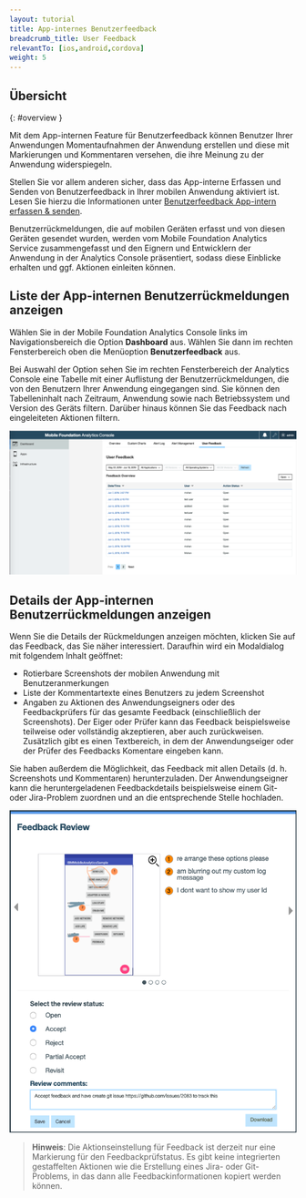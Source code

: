 ```yaml
---
layout: tutorial
title: App-internes Benutzerfeedback
breadcrumb_title: User Feedback
relevantTo: [ios,android,cordova]
weight: 5
---
```

<!-- NLS_CHARSET=UTF-8 -->
## Übersicht
{: #overview }

Mit dem App-internen Feature für Benutzerfeedback können Benutzer Ihrer Anwendungen Momentaufnahmen der Anwendung erstellen und diese mit Markierungen und Kommentaren versehen, die ihre Meinung zu der Anwendung widerspiegeln.    

Stellen Sie vor allem anderen sicher, dass das App-interne Erfassen und Senden von Benutzerfeedback in Ihrer mobilen Anwendung aktiviert ist. Lesen Sie hierzu die Informationen unter [Benutzerfeedback App-intern erfassen & senden](../../analytics-api#sending-userfeedback-data).

Benutzerrückmeldungen, die auf mobilen Geräten erfasst und von diesen Geräten gesendet wurden, werden vom Mobile Foundation Analytics Service zusammengefasst und den Eignern und Entwicklern der Anwendung in der Analytics Console präsentiert, sodass diese Einblicke erhalten und ggf. Aktionen einleiten können.   

## Liste der App-internen Benutzerrückmeldungen anzeigen

Wählen Sie in der Mobile Foundation Analytics Console links im Navigationsbereich die Option **Dashboard** aus. Wählen Sie dann im rechten Fensterbereich oben die Menüoption **Benutzerfeedback** aus.    

Bei Auswahl der Option sehen Sie im rechten Fensterbereich der Analytics Console eine Tabelle mit einer Auflistung der Benutzerrückmeldungen, die von den Benutzern Ihrer Anwendung eingegangen sind. Sie können den Tabelleninhalt nach Zeitraum, Anwendung sowie nach Betriebssystem und Version des Geräts filtern. Darüber hinaus können Sie das Feedback nach eingeleiteten Aktionen filtern. 

![Zusammenfassung zum Benutzerfeedback](userFeedbackSummary.png)

## Details der App-internen Benutzerrückmeldungen anzeigen

Wenn Sie die Details der Rückmeldungen anzeigen möchten, klicken Sie auf das Feedback, das Sie näher interessiert. Daraufhin wird ein Modaldialog mit folgendem Inhalt geöffnet:  

* Rotierbare Screenshots der mobilen Anwendung mit Benutzeranmerkungen    
* Liste der Kommentartexte eines Benutzers zu jedem Screenshot
* Angaben zu Aktionen des Anwendungseigners oder des Feedbackprüfers für das gesamte Feedback (einschließlich der Screenshots). Der Eiger oder Prüfer kann das Feedback beispielsweise teilweise oder vollständig akzeptieren, aber auch zurückweisen. Zusätzlich gibt es einen Textbereich, in dem der Anwendungseiger oder der Prüfer des Feedbacks Komentare eingeben kann.   

Sie haben außerdem die Möglichkeit, das Feedback mit allen Details (d. h. Screenshots und Kommentaren) herunterzuladen. Der Anwendungseigner kann die heruntergeladenen Feedbackdetails beispielsweise einem Git- oder Jira-Problem zuordnen und an die entsprechende Stelle hochladen.   

![Benutzerfeedbackdetails](userFeedbackDetail.png)

> **Hinweis**: Die Aktionseinstellung für Feedback ist derzeit nur eine Markierung für den Feedbackprüfstatus. Es gibt keine integrierten gestaffelten Aktionen wie die Erstellung eines Jira- oder Git-Problems, in das dann alle Feedbackinformationen kopiert werden können.    

